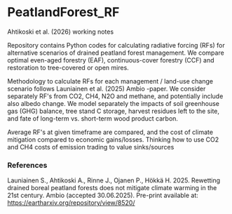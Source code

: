 # PeatlandForest_RF

Ahtikoski et al. (2026) working notes

Repository contains Python codes for calculating radiative forcing (RFs) for alternative scenarios of drained peatland forest management. We compare optimal even-aged forestry (EAF), continuous-cover forestry (CCF) and restoration to tree-covered or open mires.

Methodology to calculate RFs for each management / land-use change scenario follows Launiainen et al. (2025) Ambio -paper. We consider separately RF's from CO2, CH4, N2O and methane, and potentially include also albedo change. 
We model separately the impacts of soil greenhouse gas (GHG) balance, tree stand C storage, harvest residues left to the site, and fate of long-term vs. short-term wood product carbon.

Average RF's at given timeframe are compared, and the cost of climate mitigation compared to economic gains/losses. Thinking how to use CO2 and CH4 costs of emission trading to value sinks/sources

### References
Launiainen S., Ahtikoski A., Rinne J., Ojanen P., Hökkä H. 2025. Rewetting drained boreal peatland forests does not mitigate climate warming in the 21st century. Ambio (accepted 30.06.2025). Pre-print available at: https://eartharxiv.org/repository/view/8520/

